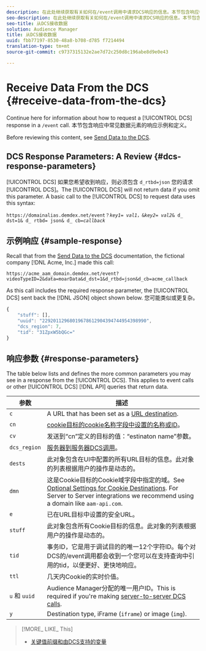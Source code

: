 ```yaml
---
description: 在此处继续获取有关如何在/event调用中请求DCS响应的信息。本节包含响应中常见数据元素的响应示例和定义。
seo-description: 在此处继续获取有关如何在/event调用中请求DCS响应的信息。本节包含响应中常见数据元素的响应示例和定义。
seo-title: 从DCS接收数据
solution: Audience Manager
title: 从DCS接收数据
uuid: fbb77197-8530-48a8-b708-d785 f7214494
translation-type: tm+mt
source-git-commit: c9737315132e2ae7d72c250d8c196abe8d9e0e43

---
```



# Receive Data From the DCS {#receive-data-from-the-dcs}

Continue here for information about how to request a [!UICONTROL DCS] response in a `/event` call. 本节包含响应中常见数据元素的响应示例和定义。

Before reviewing this content, see [Send Data to the DCS](../../../api/dcs-intro/dcs-event-calls/dcs-url-send.md).

## DCS Response Parameters: A Review {#dcs-response-parameters}

[!UICONTROL DCS] 如果您希望收到响应，则必须包含 `d_rtbd=json` 您的请求 [!UICONTROL DCS]。The [!UICONTROL DCS] will not return data if you omit this parameter. A basic call to the [!UICONTROL DCS] to request data uses this syntax:

<pre><code>https://domainalias.demdex.net/event<i></i>？<i>key1</i>= <i>val1</i>，&amp;<i>key2</i>= <i>val2</i>&amp; d_ dst=1&amp; d_ rtbd= json&amp; d_ cb=<i>callback</i></code>
</pre>

## 示例响应 {#sample-response}

Recall that from the [Send Data to the DCS](../../../api/dcs-intro/dcs-event-calls/dcs-url-send.md) documentation, the fictional company [!DNL Acme, Inc.] made this call:

`https://acme_aam_domain.demdex.net/event?videoTypeID=2&data=moarData&d_dst=1&d_rtbd=json&d_cb=acme_callback`

As this call includes the required response parameter, the [!UICONTROL DCS] sent back the [!DNL JSON] object shown below. 您可能类似或更复杂。

```js
{
    "stuff": [],
    "uuid": "22920112968019678612904394744954398990",
    "dcs_region": 7,
    "tid": "31ZpxW5bQGc="
}
```

## 响应参数 {#response-parameters}

The table below lists and defines the more common parameters you may see in a response from the [!UICONTROL DCS]. This applies to event calls or other [!UICONTROL DCS] [!DNL API] queries that return data.

| 参数 | 描述 |
|--- |--- |
| `c` | A URL that has been set as a [URL destination](../../../features/destinations/manage-destinations.md#configure-url-destination). |
| `cn` | [cookie目标的cookie名称字段中设置的名称或ID](../../../features/destinations/manage-destinations.md#create-cookie-destination)。 |
| `cv` | 发送到“cn”定义的目标的值：“estinaton name”参数。 |
| `dcs_region` | [服务器到服务器DCS调用](../../../api/dcs-intro/dcs-api-reference/dcs-regions.md)。 |
| `dests` | 此对象包含在UI中配置的所有URL目标的信息。此对象的列表根据用户的操作是动态的。 |
| `dmn` | 这是Cookie目标的Cookie域字段中指定的域。See [Optional Settings for Cookie Destinations](../../../features/destinations/manage-destinations.md#optional-settings-cookies).  For  Server to Server integrations we recommend using a domain like `aam-api.com`. |
| `e` | 已在URL目标中设置的安全URL。 |
| `stuff` | 此对象包含所有Cookie目标的信息。此对象的列表根据用户的操作是动态的。 |
| `tid` | 事务ID，它是用于调试目的的唯一12个字符ID。每个对DCS的/event调用都会收到一个您可以在支持查询中引用的tid，以便更好、更快地响应。 |
| `ttl` | 几天内Cookie的实时价值。 |
| `u` 和 `uuid` | Audience Manager分配的唯一用户ID。This is required if you&#39;re making [server-to-server DCS calls](../../../api/dcs-intro/dcs-s2s/dcs-s2s-calls.md). |
| `y` | Destination type,  iFrame (`iframe`) or image (`img`). |

>[!MORE_ LIKE_ This]
>
>* [关键值前缀和由DCS支持的变量](../../../api/dcs-intro/dcs-api-reference/dcs-keys.md)

